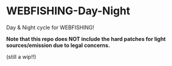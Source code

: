 # WEBFISHING-Day-Night

Day & Night cycle for WEBFISHING!

**Note that this repo does NOT include the hard patches for light sources/emission due to legal concerns.**

(still a wip!!)
